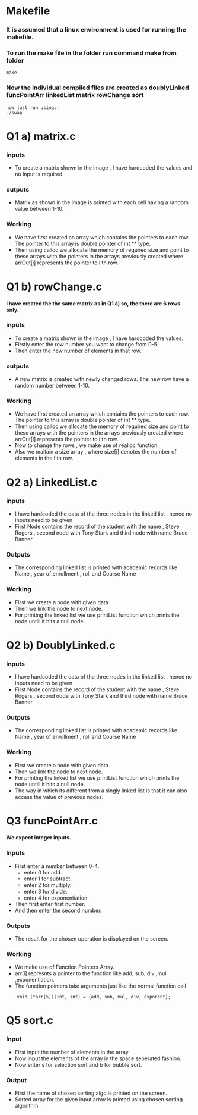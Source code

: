 # Makefile
### It is assumed that a linux environment is used for running the makefile.
### To run the make file in the folder run command make from folder
```
make
```
### Now the individual compiled files are created as doublyLinked funcPointArr linkedList matrix rowChange sort 
``` 
now just run using:-
./swap
```



# Q1 a) matrix.c
### inputs
* To create a matrix shown in the image , I have hardcoded the values and no input is required.
  
### outputs
* Matrix as shown in the image is printed with each cell having a random value between 1-10.


### Working
* We have first created an array which contains the pointers to each row. The pointer to this array is double pointer of int ** type.
* Then using calloc we allocate the memory of required size and point to these arrays with the pointers in the arrays previously created where arrOut[i] represents the pointer to i'th row.
  
# Q1 b) rowChange.c
#### I have created the the same matrix as in Q1 a) so, the there are 6 rows only.
### inputs
* To create a matrix shown in the image , I have hardcoded the values.
* Firstly enter the row number you want to change from 0-5.
* Then enter the new number of elements in that row.
  
### outputs
* A new matrix is created with newly changed rows. The new row have a random number between 1-10.

### Working
* We have first created an array which contains the pointers to each row. The pointer to this array is double pointer of int ** type.
* Then using calloc we allocate the memory of required size and point to these arrays with the pointers in the arrays previously created where arrOut[i] represents the pointer to i'th row.
* Now to change the rows , we make use of realloc function.
* Also we maitain a size array , where size[i] denotes the number of elements in the i'th row.


# Q2 a) LinkedList.c
### inputs
* I have hardcoded the data of the three nodes in the linked list , hence no inputs need to be given
* First Node contains the record of the student with the name , Steve Rogers , second node with Tony Stark and 
  third node with name Bruce Banner

### Outputs
* The corresponding linked list is printed with academic records like Name , year of enrollment , roll and Course Name

### Working
* First we create a node with given data
* Then we link the node to next node.
* For printing the linked list we use printList function which prints the node untill it hits a null node.

# Q2 b) DoublyLinked.c
### inputs
* I have hardcoded the data of the three nodes in the linked list , hence no inputs need to be given
* First Node contains the record of the student with the name , Steve Rogers , second node with Tony Stark and 
  third node with name Bruce Banner

### Outputs
* The corresponding linked list is printed with academic records like Name , year of enrollment , roll and Course Name
  
### Working
* First we create a node with given data
* Then we link the node to next node.
* For printing the linked list we use printList function which prints the node untill it hits a null node.
* The way in which its different from a singly linked list is that it can also access the value of previous nodes.


# Q3 funcPointArr.c
#### We expect integer inputs.
### Inputs
* First enter a number between 0-4.
  * enter 0 for add.
  * enter 1 for subtract.
  * enter 2 for multiply.
  * enter 3 for divide.
  * enter 4 for exponentiation.
* Then first enter first number.
* And then enter the second number.
  
### Outputs
* The result for the chosen operation is displayed on the screen.

### Working
* We make use of Function Pointers Array.
* arr[i] represnts a pointer to the function like add, sub, div ,mul ,exponentiation.
* The function pointers take arguments just like the normal function call

```
    void (*arr[5])(int, int) = {add, sub, mul, div, exponent};
```

# Q5 sort.c
### Input
* First input the number of elements in the array
* Now input the elements of the array in the space seperated fashion.
* Now enter s for selection sort and b for bubble sort.

### Output
* First the name of chosen sorting algo is printed on the screen.
* Sorted array for the given input array is printed using chosen sorting algorithm.


